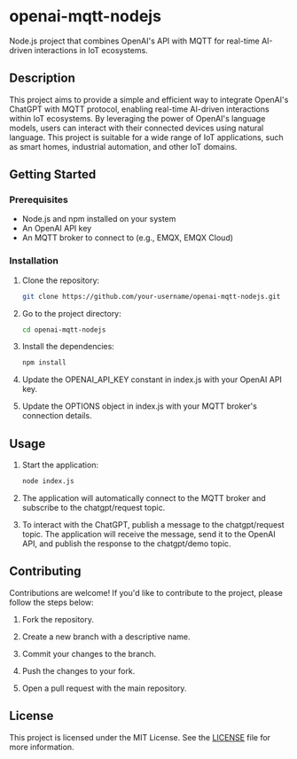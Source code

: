 # openai-mqtt-nodejs

Node.js project that combines OpenAI's API with MQTT for real-time AI-driven interactions in IoT ecosystems.

## Description

This project aims to provide a simple and efficient way to integrate OpenAI's ChatGPT with MQTT protocol, enabling real-time AI-driven interactions within IoT ecosystems. By leveraging the power of OpenAI's language models, users can interact with their connected devices using natural language. This project is suitable for a wide range of IoT applications, such as smart homes, industrial automation, and other IoT domains.

## Getting Started

### Prerequisites

- Node.js and npm installed on your system
- An OpenAI API key
- An MQTT broker to connect to (e.g., EMQX, EMQX Cloud)

### Installation

1. Clone the repository:

    ```bash
    git clone https://github.com/your-username/openai-mqtt-nodejs.git
    ```

2. Go to the project directory:

    ```bash
    cd openai-mqtt-nodejs
    ```

3. Install the dependencies:

    ```bash
    npm install
    ```

4. Update the OPENAI_API_KEY constant in index.js with your OpenAI API key.

5. Update the OPTIONS object in index.js with your MQTT broker's connection details.

## Usage

1. Start the application:

    ```bash
    node index.js
    ````

2. The application will automatically connect to the MQTT broker and subscribe to the chatgpt/request topic.

3. To interact with the ChatGPT, publish a message to the chatgpt/request topic. The application will receive the message, send it to the OpenAI API, and publish the response to the chatgpt/demo topic.

## Contributing

Contributions are welcome! If you'd like to contribute to the project, please follow the steps below:

1. Fork the repository.

2. Create a new branch with a descriptive name.

3. Commit your changes to the branch.

4. Push the changes to your fork.

5. Open a pull request with the main repository.

## License

This project is licensed under the MIT License. See the [LICENSE](https://github.com/ysfscream/openai-mqtt-nodejs/blob/main/LICENSE) file for more information.

